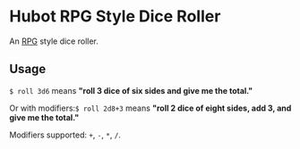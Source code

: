# Hubot RPG Style Dice Roller

An [RPG](http://en.wikipedia.org/wiki/Dice_notation) style dice roller.

## Usage

`$ roll 3d6` means **"roll 3 dice of six sides and give me the total."**

Or with modifiers:`$ roll 2d8+3` means **"roll 2 dice of eight sides, add 3, and give me the total."**

Modifiers supported: `+`, `-`, `*`, `/`.